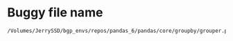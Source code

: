 # Buggy file name

```text
/Volumes/JerrySSD/bgp_envs/repos/pandas_6/pandas/core/groupby/grouper.py
```
